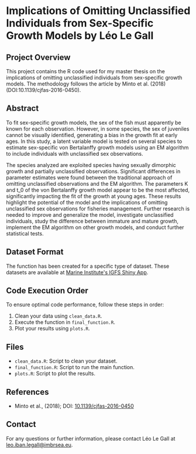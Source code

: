 # Implications of Omitting Unclassified Individuals from Sex-Specific Growth Models by Léo Le Gall

## Project Overview
This project contains the R code used for my master thesis on the implications of omitting unclassified individuals from sex-specific growth models. The methodology follows the article by Minto et al. (2018) (DOI:10.1139/cjfas-2016-0450).

## Abstract
To fit sex-specific growth models, the sex of the fish must apparently be known for each observation. However, in some species, the sex of juveniles cannot be visually identified, generating a bias in the growth fit at early ages. In this study, a latent variable model is tested on several species to estimate sex-specific von Bertalanffy growth models using an EM algorithm to include individuals with unclassified sex observations.

The species analyzed are exploited species having sexually dimorphic growth and partially unclassified observations. Significant differences in parameter estimates were found between the traditional approach of omitting unclassified observations and the EM algorithm. The parameters K and t_0 of the von Bertalanffy growth model appear to be the most affected, significantly impacting the fit of the growth at young ages. These results highlight the potential of the model and the implications of omitting unclassified sex observations for fisheries management. Further research is needed to improve and generalize the model, investigate unclassified individuals, study the difference between immature and mature growth, implement the EM algorithm on other growth models, and conduct further statistical tests.

## Dataset Format
The function has been created for a specific type of dataset. These datasets are available at [Marine Institute's IGFS Shiny App](https://shiny.marine.ie/igfs/).

## Code Execution Order
To ensure optimal code performance, follow these steps in order:
1. Clean your data using `clean_data.R`.
2. Execute the function in `final_function.R`.
3. Plot your results using `plots.R`.

## Files
- `clean_data.R`: Script to clean your dataset.
- `final_function.R`: Script to run the main function.
- `plots.R`: Script to plot the results.

## References
- Minto et al., (2018); DOI: [10.1139/cjfas-2016-0450](https://doi.org/10.1139/cjfas-2016-0450)

## Contact
For any questions or further information, please contact Léo Le Gall at leo.iban.legall@imbrsea.eu.
